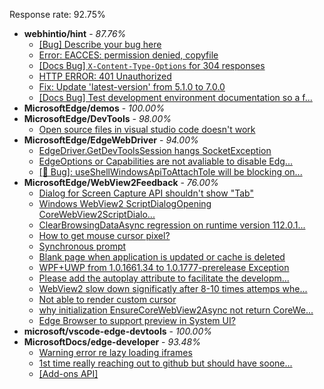 Response rate: 92.75%

* **webhintio/hint** - _87.76%_
  * [[Bug] Describe your bug here](https://github.com/webhintio/hint/issues/5509)
  * [Error: EACCES: permission denied, copyfile](https://github.com/webhintio/hint/issues/5432)
  * [[Docs Bug] `X-Content-Type-Options` for 304 responses](https://github.com/webhintio/hint/issues/5417)
  * [HTTP ERROR: 401 Unauthorized](https://github.com/webhintio/hint/issues/5362)
  * [Fix: Update 'latest-version' from 5.1.0 to 7.0.0](https://github.com/webhintio/hint/pull/5471)
  * [[Docs Bug] Test development environment documentation so a f...](https://github.com/webhintio/hint/issues/5404)
* **MicrosoftEdge/demos** - _100.00%_
* **MicrosoftEdge/DevTools** - _98.00%_
  * [Open source files in visual studio code doesn't work](https://github.com/MicrosoftEdge/DevTools/issues/143)
* **MicrosoftEdge/EdgeWebDriver** - _94.00%_
  * [EdgeDriver.GetDevToolsSession hangs SocketException](https://github.com/MicrosoftEdge/EdgeWebDriver/issues/65)
  * [EdgeOptions or Capabilities are not avaliable to disable Edg...](https://github.com/MicrosoftEdge/EdgeWebDriver/issues/61)
  * [[🐛 Bug]: useShellWindowsApiToAttachToIe will be blocking on...](https://github.com/MicrosoftEdge/EdgeWebDriver/issues/34)
* **MicrosoftEdge/WebView2Feedback** - _76.00%_
  * [Dialog for Screen Capture API shouldn't show "Tab"](https://github.com/MicrosoftEdge/WebView2Feedback/issues/3419)
  * [Windows WebView2 ScriptDialogOpening CoreWebView2ScriptDialo...](https://github.com/MicrosoftEdge/WebView2Feedback/issues/3418)
  * [ClearBrowsingDataAsync regression on runtime version 112.0.1...](https://github.com/MicrosoftEdge/WebView2Feedback/issues/3417)
  * [How to get mouse cursor pixel?](https://github.com/MicrosoftEdge/WebView2Feedback/issues/3415)
  * [Synchronous prompt](https://github.com/MicrosoftEdge/WebView2Feedback/issues/3413)
  * [Blank page when application is updated or cache is deleted](https://github.com/MicrosoftEdge/WebView2Feedback/issues/3412)
  * [WPF+UWP from 1.0.1661.34 to 1.0.1777-prerelease  Exception](https://github.com/MicrosoftEdge/WebView2Feedback/issues/3405)
  * [Please add the autoplay attribute to facilitate the developm...](https://github.com/MicrosoftEdge/WebView2Feedback/issues/3403)
  * [WebView2 slow down significatly after 8-10 times attemps whe...](https://github.com/MicrosoftEdge/WebView2Feedback/issues/3398)
  * [Not able to render custom cursor](https://github.com/MicrosoftEdge/WebView2Feedback/issues/3388)
  * [why initialization EnsureCoreWebView2Async not return CoreWe...](https://github.com/MicrosoftEdge/WebView2Feedback/issues/3387)
  * [Edge Browser to support preview in System UI?](https://github.com/MicrosoftEdge/WebView2Feedback/issues/3369)
* **microsoft/vscode-edge-devtools** - _100.00%_
* **MicrosoftDocs/edge-developer** - _93.48%_
  * [Warning error re lazy loading iframes](https://github.com/MicrosoftDocs/edge-developer/issues/2550)
  * [1st time really reaching out to github but should have soone...](https://github.com/MicrosoftDocs/edge-developer/issues/2540)
  * [[Add-ons API]](https://github.com/MicrosoftDocs/edge-developer/issues/2539)